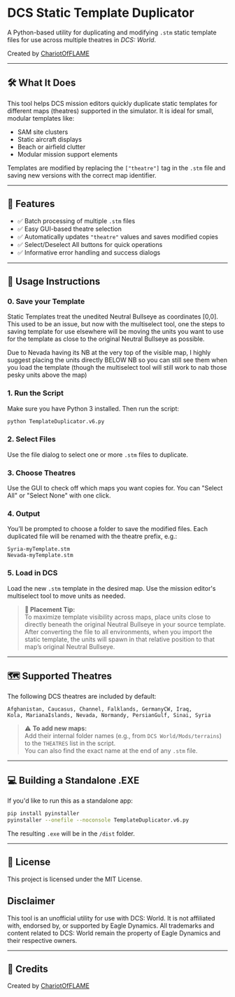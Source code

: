 # DCS Static Template Duplicator

A Python-based utility for duplicating and modifying `.stm` static template files for use across multiple theatres in *DCS: World*.

Created by [ChariotOfFLAME](https://github.com/ChariotOfFLAME)

---

## 🛠️ What It Does

This tool helps DCS mission editors quickly duplicate static templates for different maps (theatres) supported in the simulator. It is ideal for small, modular templates like:

- SAM site clusters  
- Static aircraft displays  
- Beach or airfield clutter  
- Modular mission support elements  

Templates are modified by replacing the `["theatre"]` tag in the `.stm` file and saving new versions with the correct map identifier.

---

## 🚀 Features

- ✅ Batch processing of multiple `.stm` files  
- ✅ Easy GUI-based theatre selection  
- ✅ Automatically updates `"theatre"` values and saves modified copies  
- ✅ Select/Deselect All buttons for quick operations  
- ✅ Informative error handling and success dialogs  

---

## 📂 Usage Instructions

### 0. Save your Template

Static Templates treat the unedited Neutral Bullseye as coordinates [0,0]. This used to be an issue, but now with the multiselect tool, one the steps to saving template for use elsewhere will be moving the units you want to use for the template as close to the original Neutral Bullseye as possible. 

Due to Nevada having its NB at the very top of the visible map, I highly suggest placing the units directly BELOW NB so you can still see them when you load the template (though the multiselect tool will still work to nab those pesky units above the map)

### 1. Run the Script

Make sure you have Python 3 installed. Then run the script:

```bash
python TemplateDuplicator.v6.py
```

### 2. Select Files

Use the file dialog to select one or more `.stm` files to duplicate.

### 3. Choose Theatres

Use the GUI to check off which maps you want copies for. You can "Select All" or "Select None" with one click.

### 4. Output

You’ll be prompted to choose a folder to save the modified files. Each duplicated file will be renamed with the theatre prefix, e.g.:

```
Syria-myTemplate.stm
Nevada-myTemplate.stm
```

### 5. Load in DCS

Load the new `.stm` template in the desired map. Use the mission editor's multiselect tool to move units as needed.

> **📝 Placement Tip:**  
> To maximize template visibility across maps, place units close to directly beneath the original Neutral Bullseye in your source template. After converting the file to all environments, when you import the static template, the units will spawn in that relative position to that map’s original Neutral Bullseye.

---

## 🗺 Supported Theatres

The following DCS theatres are included by default:

```
Afghanistan, Caucasus, Channel, Falklands, GermanyCW, Iraq,
Kola, MarianaIslands, Nevada, Normandy, PersianGulf, Sinai, Syria
```

> ⚠️ **To add new maps:**  
> Add their internal folder names (e.g., from `DCS World/Mods/terrains`) to the `THEATRES` list in the script.  
> You can also find the exact name at the end of any `.stm` file.

---

## 💻 Building a Standalone .EXE

If you'd like to run this as a standalone app:

```bash
pip install pyinstaller
pyinstaller --onefile --noconsole TemplateDuplicator.v6.py
```

The resulting `.exe` will be in the `/dist` folder.

---

## 🪪 License
This project is licensed under the MIT License.

## Disclaimer
This tool is an unofficial utility for use with DCS: World. It is not affiliated with, endorsed by, or supported by Eagle Dynamics.
All trademarks and content related to DCS: World remain the property of Eagle Dynamics and their respective owners.

---

## 🙏 Credits

Created by [ChariotOfFLAME](https://github.com/ChariotOfFLAME)
